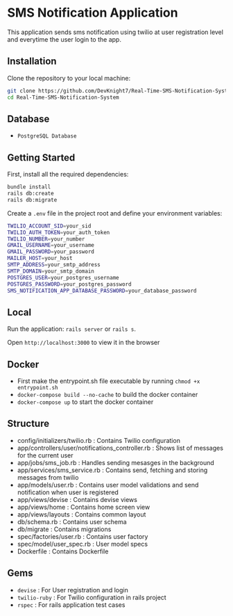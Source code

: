 # SMS Notification Application

This application sends sms notification using twilio at user registration level and everytime the user login to the app.


## Installation

Clone the repository to your local machine:

```bash
git clone https://github.com/DevKnight7/Real-Time-SMS-Notification-System.git
cd Real-Time-SMS-Notification-System
```
## Database
- `PostgreSQL Database`

## Getting Started

First, install all the required dependencies:

```bash
bundle install
rails db:create
rails db:migrate
```

Create a `.env` file in the project root and define your environment variables:

```bash
TWILIO_ACCOUNT_SID=your_sid
TWILIO_AUTH_TOKEN=your_auth_token
TWILIO_NUMBER=your_number
GMAIL_USERNAME=your_username
GMAIL_PASSWORD=your_password
MAILER_HOST=your_host
SMTP_ADDRESS=your_smtp_address
SMTP_DOMAIN=your_smtp_domain
POSTGRES_USER=your_postgres_username
POSTGRES_PASSWORD=your_postgres_password
SMS_NOTIFICATION_APP_DATABASE_PASSWORD=your_database_password
```
## Local 
Run the application: `rails server` or `rails s`.

Open `http://localhost:3000` to view it in the browser

## Docker
- First make the entrypoint.sh file executable by running `chmod +x entrypoint.sh`
- `docker-compose build --no-cache` to build the docker container
- `docker-compose up` to start the docker container

## Structure
- config/initializers/twilio.rb                    : Contains Twilio configuration
- app/controllers/user/notifications_controller.rb : Shows list of messages for the current user
- app/jobs/sms_job.rb                              : Handles sending mesasges in the background
- app/services/sms_service.rb                      : Contains send, fetching and storing messages from twilio
- app/models/user.rb                               : Contains user model validations and send notification when user is registered
- app/views/devise                                 : Contains devise views
- app/views/home                                   : Contains home screen view
- app/views/layouts                                : Contains common layout
- db/schema.rb                                     : Contains user schema
- db/migrate                                       : Contains migrations
- spec/factories/user.rb                           : Contains user factory
- spec/model/user_spec.rb                           : User model specs
- Dockerfile                                       : Contains Dockerfile

## Gems 
- `devise`      : For User registration and login
- `twilio-ruby` : For Twilio configuration in rails project
- `rspec`       : For rails application test cases
